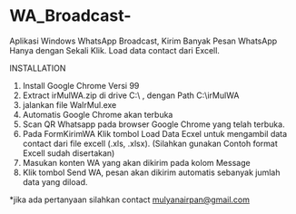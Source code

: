 # WA_Broadcast-
Aplikasi Windows WhatsApp Broadcast,  Kirim Banyak Pesan WhatsApp Hanya dengan Sekali Klik. Load data contact dari Excell.

INSTALLATION
1. Install Google Chrome Versi 99
2. Extract irMulWA.zip di drive C:\ , dengan Path C:\irMulWA 
4. jalankan file WaIrMul.exe
5. Automatis Google Chrome akan terbuka
6. Scan QR Whatsapp pada browser Google Chrome yang telah terbuka.
7. Pada FormKirimWA Klik tombol Load Data Ecxel untuk mengambil data contact dari file excell (.xls, .xlsx). 
   (Silahkan gunakan Contoh format Excell sudah disertakan)
9. Masukan konten WA yang akan dikirim pada kolom Message
10. Klik tombol Send WA, pesan akan dikirim automatis sebanyak jumlah data yang diload.

*jika ada pertanyaan silahkan contact mulyanairpan@gmail.com
